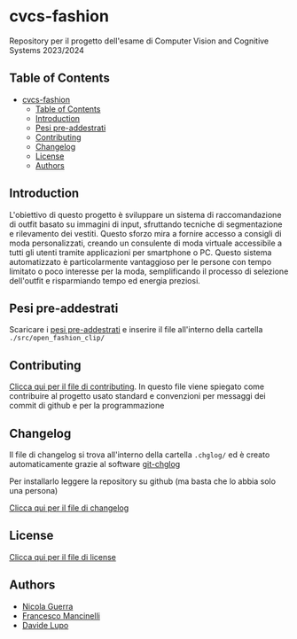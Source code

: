 # cvcs-fashion
Repository per il progetto dell'esame di Computer Vision and Cognitive Systems 2023/2024

## Table of Contents

- [cvcs-fashion](#cvcs-fashion)
  - [Table of Contents](#table-of-contents)
  - [Introduction](#introduction)
  - [Pesi pre-addestrati](#pesi-pre-addestrati)
  - [Contributing](#contributing)
  - [Changelog](#changelog)
  - [License](#license)
  - [Authors](#authors)

## Introduction

L'obiettivo di questo progetto è sviluppare un sistema di raccomandazione di outfit basato su immagini di input, sfruttando tecniche di segmentazione e rilevamento dei vestiti. Questo sforzo mira a fornire accesso a consigli di moda personalizzati, creando un consulente di moda virtuale accessibile a tutti gli utenti tramite applicazioni per smartphone o PC. Questo sistema automatizzato è particolarmente vantaggioso per le persone con tempo limitato o poco interesse per la moda, semplificando il processo di selezione dell'outfit e risparmiando tempo ed energia preziosi.

## Pesi pre-addestrati
Scaricare i [pesi pre-addestrati](https://github.com/aimagelab/open-fashion-clip/releases/download/open-fashion-clip/finetuned_clip.pt) e inserire il file all'interno della cartella `./src/open_fashion_clip/`

## Contributing

[Clicca qui per il file di contributing](./CONTRIBUTING.md). In questo file viene spiegato come contribuire al progetto usato standard e convenzioni per messaggi dei commit di github e per la programmazione

## Changelog

Il file di changelog si trova all'interno della cartella `.chglog/` ed è creato automaticamente grazie al software [git-chglog](https://github.com/git-chglog/git-chglog)

Per installarlo leggere la repository su github (ma basta che lo abbia solo una persona)

[Clicca qui per il file di changelog](./CHANGELOG.md)

## License

[Clicca qui per il file di license](./LICENSE.md)

## Authors

- [Nicola Guerra](https://github.com/Ng2k)
- [Francesco Mancinelli](https://github.com/fmanc23)
- [Davide Lupo](https://github.com/davidel01)